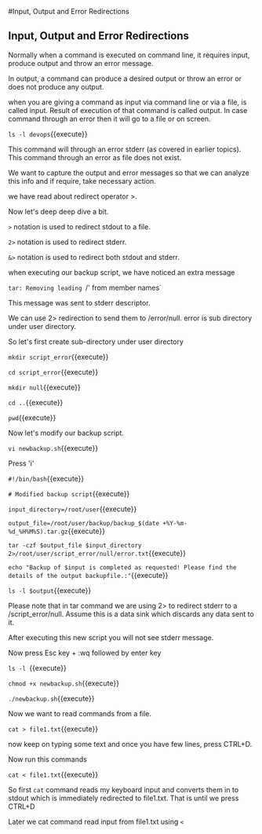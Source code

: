 #Input, Output and Error Redirections

## Input, Output and Error Redirections
Normally when a command is executed on command line, it requires input, produce output and throw an error message.

In output, a command can produce a desired output or throw an error or does not produce any output.

when you are giving a command as input via command line or via a file, is called input. Result of execution of that command is called output.
In case command through an error then it will go to a file or on screen.

`ls -l devops`{{execute}}

This command will through an error stderr (as covered in earlier topics). This command through an error as file does not exist.

We want to capture the output and error messages so that we can analyze this info and if require, take necessary action.

we have read about redirect operator >.

Now let's deep deep dive a bit. 

`>` notation is used to redirect stdout to a file.

`2>` notation is used to redirect stderr.

`&>` notation is used to redirect both stdout and stderr.


when executing our backup script, we have noticed an extra message 

`tar: Removing leading `/' from member names` 

This message was sent to stderr descriptor.

We can use 2> redirection to send them to /error/null. error is sub directory under user directory.

So let's first create sub-directory under user directory

`mkdir script_error`{{execute}}

`cd script_error`{{execute}}

`mkdir null`{{execute}}

`cd ..`{{execute}}

`pwd`{{execute}}


Now let's modify our backup script.

`vi newbackup.sh`{{execute}} 

Press 'i'


`#!/bin/bash`{{execute}}

`# Modified backup script`{{execute}}

`input_directory=/root/user`{{execute}}

`output_file=/root/user/backup/backup_$(date +%Y-%m-%d_%H%M%S).tar.gz`{{execute}}

`tar -czf $output_file $input_directory 2>/root/user/script_error/null/error.txt`{{execute}}

`echo "Backup of $input is completed as requested! Please find the details of the output backupfile.:"`{{execute}}

`ls -l $output`{{execute}}


Please note that in tar command we are using 2> to redirect stderr to a /script_error/null. Assume this is a data sink which discards any data sent to it.

After executing this new script you will not see stderr message.

Now press Esc key + :wq followed by enter key

`ls -l `{{execute}}


`chmod +x newbackup.sh`{{execute}}


`./newbackup.sh`{{execute}}



Now we want to read commands from a file.

`cat > file1.txt`{{execute}}

now keep on typing some text and once you have few lines, press CTRL+D.

Now run this commands

`cat < file1.txt`{{execute}}

So first `cat` command reads my keyboard input and converts them in to stdout which is immediately redirected to file1.txt. That is until we press CTRL+D

Later we cat command read input from file1.txt using `<` 



